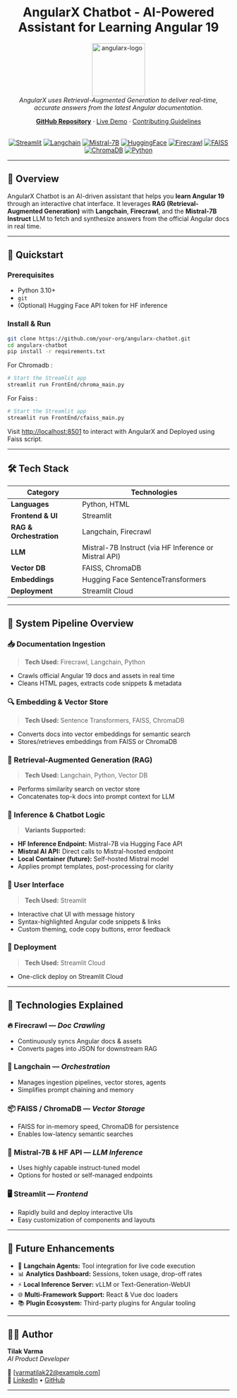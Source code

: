 <h1 align="center">AngularX Chatbot - AI-Powered Assistant for Learning Angular 19</h1>

<p align="center">
  <img src="https://raw.githubusercontent.com/angular/angular/refs/heads/main/adev/src/assets/icons/favicon.ico" alt="angularx-logo" width="120px" height="120px"/>
  <br>
  <em>AngularX uses Retrieval-Augmented Generation to deliver real-time, accurate answers from the latest Angular documentation.</em>
  <br>
</p>

<p align="center">
  <a href="https://github.com/varmatilak22/AngularX"><strong>GitHub Repository</strong></a>
  ·
  <a href="https://angularx-chatbot.streamlit.app">Live Demo</a>
  ·
  <a href="CONTRIBUTING.md">Contributing Guidelines</a>
  <br><br>
</p>

<p align="center">
  <a href="https://img.shields.io/badge/Streamlit-FF4B4B?logo=streamlit&logoColor=white&style=for-the-badge"><img alt="Streamlit" src="https://img.shields.io/badge/Streamlit-FF4B4B?logo=streamlit&logoColor=white&style=for-the-badge"/></a>
  <a href="https://img.shields.io/badge/Langchain-black?style=for-the-badge"><img alt="Langchain" src="https://img.shields.io/badge/Langchain-black?style=for-the-badge"/></a>
  <a href="https://img.shields.io/badge/Mistral-7B-blueviolet?style=for-the-badge"><img alt="Mistral-7B" src="https://img.shields.io/badge/Mistral-7B-blueviolet?style=for-the-badge"/></a>
  <a href="https://img.shields.io/badge/HuggingFace-FFB200?logo=huggingface&logoColor=black&style=for-the-badge"><img alt="HuggingFace" src="https://img.shields.io/badge/HuggingFace-FFB200?logo=huggingface&logoColor=black&style=for-the-badge"/></a>
  <a href="https://img.shields.io/badge/Firecrawl-FF4500?style=for-the-badge"><img alt="Firecrawl" src="https://img.shields.io/badge/Firecrawl-FF4500?style=for-the-badge"/></a>
  <a href="https://img.shields.io/badge/FAISS-003366?style=for-the-badge"><img alt="FAISS" src="https://img.shields.io/badge/FAISS-003366?style=for-the-badge"/></a>
  <a href="https://img.shields.io/badge/ChromaDB-00FF99?style=for-the-badge"><img alt="ChromaDB" src="https://img.shields.io/badge/ChromaDB-00FF99?style=for-the-badge"/></a>
  <a href="https://img.shields.io/badge/Python-3776AB?logo=python&logoColor=white&style=for-the-badge"><img alt="Python" src="https://img.shields.io/badge/Python-3776AB?logo=python&logoColor=white&style=for-the-badge"/></a>
</p>

<hr>

## 📖 Overview

AngularX Chatbot is an AI-driven assistant that helps you **learn Angular 19** through an interactive chat interface. It leverages **RAG (Retrieval-Augmented Generation)** with **Langchain**, **Firecrawl**, and the **Mistral-7B Instruct** LLM to fetch and synthesize answers from the official Angular docs in real time.

---

## 🚀 Quickstart

### Prerequisites

- Python 3.10+  
- `git`  
- (Optional) Hugging Face API token for HF inference  

### Install & Run

```bash
git clone https://github.com/your-org/angularx-chatbot.git
cd angularx-chatbot
pip install -r requirements.txt
```
For Chromadb :
```bash
# Start the Streamlit app
streamlit run FrontEnd/chroma_main.py
```

For Faiss : 
```bash
# Start the Streamlit app
streamlit run FrontEnd/cfaiss_main.py
```
Visit [http://localhost:8501](http://localhost:8501) to interact with AngularX  and Deployed using Faiss script.

---

## 🛠️ Tech Stack

| Category             | Technologies                                               |
|----------------------|------------------------------------------------------------|
| **Languages**        | Python, HTML                                               |
| **Frontend & UI**    | Streamlit                                                  |
| **RAG & Orchestration** | Langchain, Firecrawl                                     |
| **LLM**              | Mistral-7B Instruct (via HF Inference or Mistral API)      |
| **Vector DB**        | FAISS, ChromaDB                                            |
| **Embeddings**       | Hugging Face SentenceTransformers                          |
| **Deployment**       | Streamlit Cloud                                            |

---

## 🧠 System Pipeline Overview

### 📥 Documentation Ingestion  
> **Tech Used:** Firecrawl, Langchain, Python  
- Crawls official Angular 19 docs and assets in real time  
- Cleans HTML pages, extracts code snippets & metadata  

### 🔍 Embedding & Vector Store  
> **Tech Used:** Sentence Transformers, FAISS, ChromaDB  
- Converts docs into vector embeddings for semantic search  
- Stores/retrieves embeddings from FAISS or ChromaDB  

### 🤖 Retrieval-Augmented Generation (RAG)  
> **Tech Used:** Langchain, Python, Vector DB  
- Performs similarity search on vector store  
- Concatenates top-k docs into prompt context for LLM  

### 💬 Inference & Chatbot Logic  
> **Variants Supported:**  
- **HF Inference Endpoint:** Mistral-7B via Hugging Face API  
- **Mistral AI API:** Direct calls to Mistral-hosted endpoint  
- **Local Container (future):** Self-hosted Mistral model  
- Applies prompt templates, post-processing for clarity  

### 🎨 User Interface  
> **Tech Used:** Streamlit  
- Interactive chat UI with message history  
- Syntax-highlighted Angular code snippets & links  
- Custom theming, code copy buttons, error feedback  

### 🚀 Deployment  
> **Tech Used:** Streamlit Cloud  
- One-click deploy on Streamlit Cloud
  
---

## 🚀 Technologies Explained

### 🔥 Firecrawl — *Doc Crawling*  
- Continuously syncs Angular docs & assets  
- Converts pages into JSON for downstream RAG  

### 🧩 Langchain — *Orchestration*  
- Manages ingestion pipelines, vector stores, agents  
- Simplifies prompt chaining and memory  

### 📦 FAISS / ChromaDB — *Vector Storage*  
- FAISS for in-memory speed, ChromaDB for persistence  
- Enables low-latency semantic searches  

### 🤖 Mistral-7B & HF API — *LLM Inference*  
- Uses highly capable instruct-tuned model  
- Options for hosted or self-managed endpoints  

### 🖥️ Streamlit — *Frontend*  
- Rapidly build and deploy interactive UIs  
- Easy customization of components and layouts  

---

## 🔮 Future Enhancements

- 🤖 **Langchain Agents:** Tool integration for live code execution  
- 📊 **Analytics Dashboard:** Sessions, token usage, drop-off rates  
- ⚡ **Local Inference Server:** vLLM or Text-Generation-WebUI  
- 🌐 **Multi-Framework Support:** React & Vue doc loaders  
- 📚 **Plugin Ecosystem:** Third-party plugins for Angular tooling  

---

## 👨‍💻 Author

**Tilak Varma**  
_AI Product Developer_

📧 [varmatilak22@example.com]  
🔗 [LinkedIn](https://www.linkedin.com/in/varmatilak) • [GitHub](https://github.com/varmatilak22)

---
